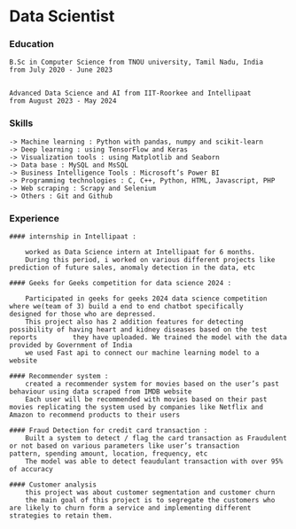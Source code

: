 # Data Scientist


### Education

    B.Sc in Computer Science from TNOU university, Tamil Nadu, India
    from July 2020 - June 2023 


    Advanced Data Science and AI from IIT-Roorkee and Intellipaat
    from August 2023 - May 2024


### Skills

    -> Machine learning : Python with pandas, numpy and scikit-learn
    -> Deep learning : using TensorFlow and Keras
    -> Visualization tools : using Matplotlib and Seaborn
    -> Data base : MySQL and MsSQL
    -> Business Intelligence Tools : Microsoft’s Power BI
    -> Programming technologies : C, C++, Python, HTML, Javascript, PHP
    -> Web scraping : Scrapy and Selenium
    -> Others : Git and Github


### Experience

    #### internship in Intellipaat :
    
        worked as Data Science intern at Intellipaat for 6 months.
        During this period, i worked on various different projects like prediction of future sales, anomaly detection in the data, etc

    #### Geeks for Geeks competition for data science 2024 :
    
        Participated in geeks for geeks 2024 data science competition where we(team of 3) build a end to end chatbot specifically                 designed for those who are depressed. 
        This project also has 2 addition features for detecting possibility of having heart and kidney diseases based on the test reports         they have uploaded. We trained the model with the data provided by Government of India
        we used Fast api to connect our machine learning model to a website
    
    #### Recommender system :
        created a recommender system for movies based on the user’s past behaviour using data scraped from IMDB website
        Each user will be recommended with movies based on their past movies replicating the system used by companies like Netflix and Amazon to recommend products to their users
    
    #### Fraud Detection for credit card transaction :
        Built a system to detect / flag the card transaction as Fraudulent or not based on various parameters like user’s transaction             pattern, spending amount, location, frequency, etc
        The model was able to detect feaudulant transaction with over 95% of accuracy
    
    #### Customer analysis
        this project was about customer segmentation and customer churn
        the main goal of this project is to segregate the customers who are likely to churn form a service and implementing different strategies to retain them.
